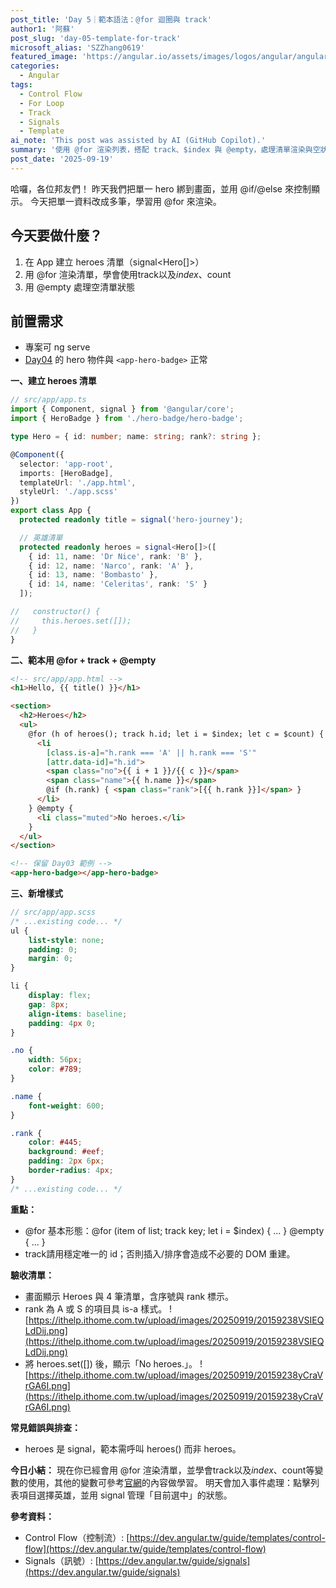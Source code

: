 ```yaml
---
post_title: 'Day 5｜範本語法：@for 迴圈與 track'
author1: '阿蘇'
post_slug: 'day-05-template-for-track'
microsoft_alias: 'SZZhang0619'
featured_image: 'https://angular.io/assets/images/logos/angular/angular.svg'
categories:
  - Angular
tags:
  - Control Flow
  - For Loop
  - Track
  - Signals
  - Template
ai_note: 'This post was assisted by AI (GitHub Copilot).'
summary: '使用 @for 渲染列表，搭配 track、$index 與 @empty，處理清單渲染與空狀態。'
post_date: '2025-09-19'
---
```


哈囉，各位邦友們！
昨天我們把單一 hero 綁到畫面，並用 @if/@else 來控制顯示。
今天把單一資料改成多筆，學習用 @for 來渲染。

## 今天要做什麼？
1. 在 App 建立 heroes 清單（signal<Hero[]>）
2. 用 @for 渲染清單，學會使用track以及$index、$count
3. 用 @empty 處理空清單狀態

## 前置需求
- 專案可 ng serve
- [Day04](https://ithelp.ithome.com.tw/articles/10382892) 的 hero 物件與 `<app-hero-badge>` 正常

**一、建立 heroes 清單**
```ts
// src/app/app.ts
import { Component, signal } from '@angular/core';
import { HeroBadge } from './hero-badge/hero-badge';

type Hero = { id: number; name: string; rank?: string };

@Component({
  selector: 'app-root',
  imports: [HeroBadge],
  templateUrl: './app.html',
  styleUrl: './app.scss'
})
export class App {
  protected readonly title = signal('hero-journey');

  // 英雄清單
  protected readonly heroes = signal<Hero[]>([
    { id: 11, name: 'Dr Nice', rank: 'B' },
    { id: 12, name: 'Narco', rank: 'A' },
    { id: 13, name: 'Bombasto' },
    { id: 14, name: 'Celeritas', rank: 'S' }
  ]);

//   constructor() {
//     this.heroes.set([]);
//   }
}
```

**二、範本用 @for + track + @empty**
```html
<!-- src/app/app.html -->
<h1>Hello, {{ title() }}</h1>

<section>
  <h2>Heroes</h2>
  <ul>
    @for (h of heroes(); track h.id; let i = $index; let c = $count) {
      <li
        [class.is-a]="h.rank === 'A' || h.rank === 'S'"
        [attr.data-id]="h.id">
        <span class="no">{{ i + 1 }}/{{ c }}</span>
        <span class="name">{{ h.name }}</span>
        @if (h.rank) { <span class="rank">[{{ h.rank }}]</span> }
      </li>
    } @empty {
      <li class="muted">No heroes.</li>
    }
  </ul>
</section>

<!-- 保留 Day03 範例 -->
<app-hero-badge></app-hero-badge>
```

**三、新增樣式**
```scss
// src/app/app.scss
/* ...existing code... */
ul { 
    list-style: none; 
    padding: 0; 
    margin: 0;
}

li { 
    display: flex; 
    gap: 8px; 
    align-items: baseline; 
    padding: 4px 0; 
}

.no { 
    width: 56px;
    color: #789;
}

.name { 
    font-weight: 600;
}

.rank { 
    color: #445;
    background: #eef;
    padding: 2px 6px;
    border-radius: 4px;
}
/* ...existing code... */
```

**重點：**
- @for 基本形態：@for (item of list; track key; let i = $index) { ... } @empty { ... }
- track請用穩定唯一的 id；否則插入/排序會造成不必要的 DOM 重建。

**驗收清單：**
- 畫面顯示 Heroes 與 4 筆清單，含序號與 rank 標示。
- rank 為 A 或 S 的項目具 is-a 樣式。
![https://ithelp.ithome.com.tw/upload/images/20250919/20159238VSIEQLdDij.png](https://ithelp.ithome.com.tw/upload/images/20250919/20159238VSIEQLdDij.png)
- 將 heroes.set([]) 後，顯示「No heroes.」。
![https://ithelp.ithome.com.tw/upload/images/20250919/20159238yCraVrGA6I.png](https://ithelp.ithome.com.tw/upload/images/20250919/20159238yCraVrGA6I.png)

**常見錯誤與排查：**
- heroes 是 signal，範本需呼叫 heroes() 而非 heroes。

**今日小結：**
現在你已經會用 @for 渲染清單，並學會track以及$index、$count等變數的使用，其他的變數可參考[官網](https://dev.angular.tw/api/core/@for)的內容做學習。
明天會加入事件處理：點擊列表項目選擇英雄，並用 signal 管理「目前選中」的狀態。

**參考資料：**
- Control Flow（控制流）:
  [https://dev.angular.tw/guide/templates/control-flow](https://dev.angular.tw/guide/templates/control-flow)
- Signals（訊號）:
  [https://dev.angular.tw/guide/signals](https://dev.angular.tw/guide/signals)